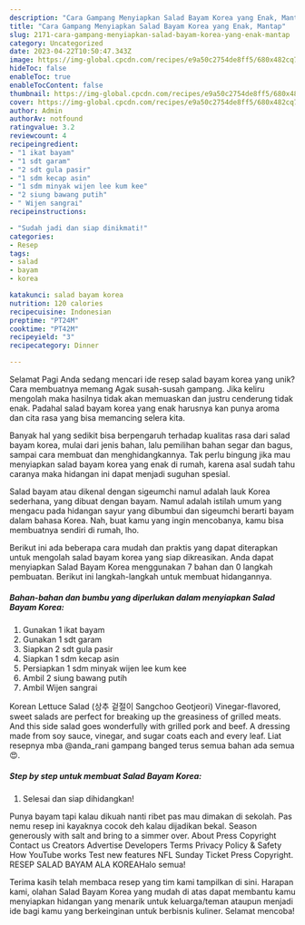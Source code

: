 ```yaml
---
description: "Cara Gampang Menyiapkan Salad Bayam Korea yang Enak, Mantap"
title: "Cara Gampang Menyiapkan Salad Bayam Korea yang Enak, Mantap"
slug: 2171-cara-gampang-menyiapkan-salad-bayam-korea-yang-enak-mantap
category: Uncategorized
date: 2023-04-22T10:50:47.343Z
image: https://img-global.cpcdn.com/recipes/e9a50c2754de8ff5/680x482cq70/salad-bayam-korea-foto-resep-utama.jpg
hideToc: false
enableToc: true
enableTocContent: false
thumbnail: https://img-global.cpcdn.com/recipes/e9a50c2754de8ff5/680x482cq70/salad-bayam-korea-foto-resep-utama.jpg
cover: https://img-global.cpcdn.com/recipes/e9a50c2754de8ff5/680x482cq70/salad-bayam-korea-foto-resep-utama.jpg
author: Admin
authorAv: notfound
ratingvalue: 3.2
reviewcount: 4
recipeingredient:
- "1 ikat bayam"
- "1 sdt garam"
- "2 sdt gula pasir"
- "1 sdm kecap asin"
- "1 sdm minyak wijen lee kum kee"
- "2 siung bawang putih"
- " Wijen sangrai"
recipeinstructions:

- "Sudah jadi dan siap dinikmati!"
categories:
- Resep
tags:
- salad
- bayam
- korea

katakunci: salad bayam korea 
nutrition: 120 calories
recipecuisine: Indonesian
preptime: "PT24M"
cooktime: "PT42M"
recipeyield: "3"
recipecategory: Dinner

---
```



Selamat Pagi Anda sedang mencari ide resep salad bayam korea yang unik? Cara membuatnya memang Agak susah-susah gampang. Jika keliru mengolah maka hasilnya tidak akan memuaskan dan justru cenderung tidak enak. Padahal salad bayam korea yang enak harusnya kan punya aroma dan cita rasa yang bisa memancing selera kita.


Banyak hal yang sedikit bisa berpengaruh terhadap kualitas rasa dari salad bayam korea, mulai dari jenis bahan, lalu pemilihan bahan segar dan bagus, sampai cara membuat dan menghidangkannya. Tak perlu bingung jika mau menyiapkan salad bayam korea yang enak di rumah, karena asal sudah tahu caranya maka hidangan ini dapat menjadi suguhan spesial.

Salad bayam atau dikenal dengan sigeumchi namul adalah lauk Korea sederhana, yang dibuat dengan bayam. Namul adalah istilah umum yang mengacu pada hidangan sayur yang dibumbui dan sigeumchi berarti bayam dalam bahasa Korea. Nah, buat kamu yang ingin mencobanya, kamu bisa membuatnya sendiri di rumah, lho.


Berikut ini ada beberapa cara mudah dan praktis yang dapat diterapkan untuk mengolah salad bayam korea yang siap dikreasikan. Anda dapat menyiapkan Salad Bayam Korea menggunakan 7 bahan dan 0 langkah pembuatan. Berikut ini langkah-langkah untuk membuat hidangannya.

<!--inarticleads1-->

##### Bahan-bahan dan bumbu yang diperlukan dalam menyiapkan Salad Bayam Korea:

1. Gunakan 1 ikat bayam
1. Gunakan 1 sdt garam
1. Siapkan 2 sdt gula pasir
1. Siapkan 1 sdm kecap asin
1. Persiapkan 1 sdm minyak wijen lee kum kee
1. Ambil 2 siung bawang putih
1. Ambil  Wijen sangrai


Korean Lettuce Salad (상추 겉절이 Sangchoo Geotjeori) Vinegar-flavored, sweet salads are perfect for breaking up the greasiness of grilled meats. And this side salad goes wonderfully with grilled pork and beef. A dressing made from soy sauce, vinegar, and sugar coats each and every leaf. Liat resepnya mba @anda_rani gampang banged terus semua bahan ada semua😍. 

<!--inarticleads2-->

##### Step by step untuk membuat Salad Bayam Korea:


1. Selesai dan siap dihidangkan!

Punya bayam tapi kalau dikuah nanti ribet pas mau dimakan di sekolah. Pas nemu resep ini kayaknya cocok deh kalau dijadikan bekal. Season generously with salt and bring to a simmer over. About Press Copyright Contact us Creators Advertise Developers Terms Privacy Policy &amp; Safety How YouTube works Test new features NFL Sunday Ticket Press Copyright. RESEP SALAD BAYAM ALA KOREAHalo semua! 

Terima kasih telah membaca resep yang tim kami tampilkan di sini. Harapan kami, olahan Salad Bayam Korea yang mudah di atas dapat membantu kamu menyiapkan hidangan yang menarik untuk keluarga/teman ataupun menjadi ide bagi kamu yang berkeinginan untuk berbisnis kuliner. Selamat mencoba!
